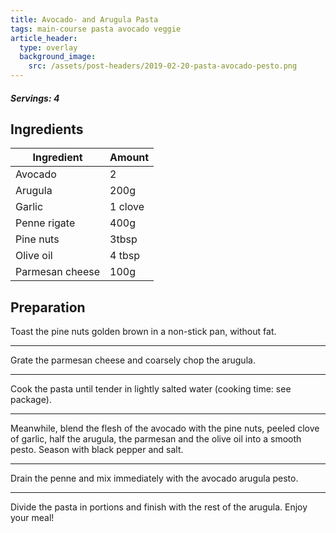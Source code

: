 ```yaml
---
title: Avocado- and Arugula Pasta
tags: main-course pasta avocado veggie
article_header:
  type: overlay
  background_image:
    src: /assets/post-headers/2019-02-20-pasta-avocado-pesto.png
---
```


##### Servings: 4

## Ingredients

| Ingredient      | Amount  |
| --------------- | ------- |
| Avocado         | 2       |
| Arugula         | 200g    |
| Garlic          | 1 clove |
| Penne rigate    | 400g    |
| Pine nuts       | 3tbsp   |
| Olive oil       | 4 tbsp  |
| Parmesan cheese | 100g    |

## Preparation

Toast the pine nuts golden brown in a non-stick pan, without fat.

---

Grate the parmesan cheese and coarsely chop the arugula.

---

Cook the pasta until tender in lightly salted water (cooking time: see package).

---

Meanwhile, blend the flesh of the avocado with the pine nuts, peeled clove of garlic, half the arugula, the parmesan and the olive oil into a smooth pesto. Season with black pepper and salt.

---

Drain the penne and mix immediately with the avocado arugula pesto.

---

Divide the pasta in portions and finish with the rest of the arugula. Enjoy your meal!
